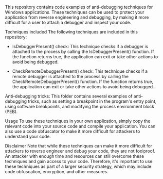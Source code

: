 This repository contains code examples of anti-debugging techniques for Windows applications. These techniques can be used to protect your application from reverse engineering and debugging, by making it more difficult for a user to attach a debugger and inspect your code.

Techniques included
The following techniques are included in this repository:

- IsDebuggerPresent() check: This technique checks if a debugger is attached to the process by calling the IsDebuggerPresent() function. If the function returns true, the application can exit or take other actions to avoid being debugged.

- CheckRemoteDebuggerPresent() check: This technique checks if a remote debugger is attached to the process by calling the CheckRemoteDebuggerPresent() function. If the function returns true, the application can exit or take other actions to avoid being debugged.

Anti-debugging tricks: This folder contains several examples of anti-debugging tricks, such as setting a breakpoint in the program's entry point, using software breakpoints, and modifying the process environment block (PEB).

Usage
To use these techniques in your own application, simply copy the relevant code into your source code and compile your application. You can also use a code obfuscator to make it more difficult for attackers to understand your code.

Disclaimer
Note that while these techniques can make it more difficult for attackers to reverse engineer and debug your code, they are not foolproof. An attacker with enough time and resources can still overcome these techniques and gain access to your code. Therefore, it's important to use these techniques as part of a larger security strategy, which may include code obfuscation, encryption, and other measures.
